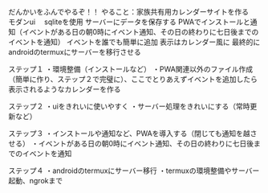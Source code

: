 だんかいをふんでやるぞ！！
やること：家族共有用カレンダーサイトを作る　モダンui 　sqliteを使用 サーバーにデータを保存する  PWAでインストールと通知（イベントがある日の朝0時にイベント通知、その日の終わりに七日後までのイベントを通知）  イベントを誰でも簡単に追加 表示はカレンダー風に
最終的にandroidのtermuxにサーバーを移行させる

ステップ１
・環境整備（インストールなど）
・PWA関連以外のファイル作成（簡単に作り、ステップ２で完璧に）、ここでとりあえずイベントを追加したら表示されるようなカレンダーを作る

ステップ２
・uiをきれいに使いやすく
・サーバー処理をきれいにする（常時更新など）

ステップ３
・インストールや通知など、PWAを導入する（閉じても通知を越させる）
・イベントがある日の朝0時にイベント通知、その日の終わりに七日後までのイベントを通知

ステップ４
・androidのtermuxにサーバー移行
・termuxの環境整備やサーバー起動、ngrokまで